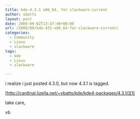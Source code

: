 ```yaml
---
title: kde-4.3.1 x86_64, for slackware-current
author: vbatts
layout: post
date: 2009-09-02T13:47:40+00:00
url: /2009/09/kde-431-x86_64-for-slackware-current/
categories:
  - Community
  - Linux
  - slackware
tags:
  - kde
  - Linux
  - slackware

---
```

i realize i just posted 4.3.0, but now 4.3.1 is tagged.
  
[http://cardinal.lizella.net/~vbatts/kde/kde4-packages/4.3.1/][1]

take care,

vb

 [1]: http://cardinal.lizella.net/~vbatts/kde/kde4-packages/4.3.1/ "http://cardinal.lizella.net/~vbatts/kde/kde4-packages/4.3.1/"
